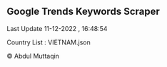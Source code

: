 

## Google Trends Keywords Scraper 
 
Last Update 11-12-2022 , 16:48:54

Country List :
VIETNAM.json



© Abdul Muttaqin 

